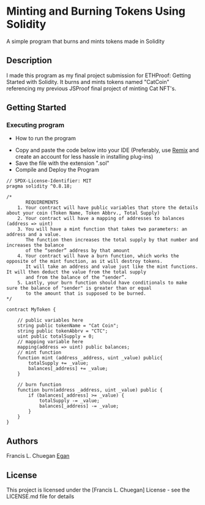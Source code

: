 # Minting and Burning Tokens Using Solidity

A simple program that burns and mints tokens made in Solidity

## Description

I made this program as my final project submission for ETHProof: Getting Started with Solidity. It burns and mints tokens named "CatCoin" referencing my previous JSProof final project of minting Cat NFT's. 

## Getting Started

### Executing program

* How to run the program

- Copy and paste the code below into your IDE (Preferably, use [Remix](https://remix.ethereum.org/) and create an account for less hassle in installing plug-ins)
- Save the file with the extension ".sol"
- Compile and Deploy the Program
  
```
// SPDX-License-Identifier: MIT
pragma solidity ^0.8.18;

/*
       REQUIREMENTS
    1. Your contract will have public variables that store the details about your coin (Token Name, Token Abbrv., Total Supply)
    2. Your contract will have a mapping of addresses to balances (address => uint)
    3. You will have a mint function that takes two parameters: an address and a value. 
       The function then increases the total supply by that number and increases the balance 
       of the “sender” address by that amount
    4. Your contract will have a burn function, which works the opposite of the mint function, as it will destroy tokens. 
       It will take an address and value just like the mint functions. It will then deduct the value from the total supply 
       and from the balance of the “sender”.
    5. Lastly, your burn function should have conditionals to make sure the balance of "sender" is greater than or equal 
       to the amount that is supposed to be burned.
*/

contract MyToken {

    // public variables here
    string public tokenName = "Cat Coin";
    string public tokenAbbrv = "CTC";
    uint public totalSupply = 0;
    // mapping variable here
    mapping(address => uint) public balances;
    // mint function
    function mint (address _address, uint _value) public{
        totalSupply += _value;
        balances[_address] += _value;
    }

    // burn function
    function burn(address _address, uint _value) public {
        if (balances[_address] >= _value) {
            totalSupply -= _value;
            balances[_address] -= _value;
        }
    }
}
```

## Authors

Francis L. Chuegan
[Egan](202111700@fit.edu.ph)


## License

This project is licensed under the [Francis L. Chuegan] License - see the LICENSE.md file for details
